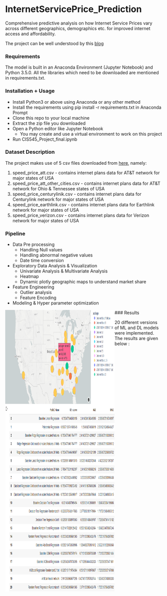 InternetServicePrice_Prediction
============================================

Comprehensive predictive analysis on how Internet Service Prices vary across different geographics, demographics etc. for improved internet access and affordability.

The project can be well understood by this [blog](https://medium.com/@priyanka_60002/cis-5450-final-project-blog-22f1483fd424)

### Requirements

<p align="justify">

The model is built in an Anaconda Environment (Jupyter Notebook) and Python 3.5.0. All the libraries which need to be downloaded are mentioned in requirements.txt.

### Installation + Usage
- Install Python3 or above using Anaconda or any other method
- Install the requirements using pip install -r requirements.txt in Anaconda Prompt
- Clone this repo to your local machine
- Extract the zip file you downloaded
- Open a Python editor like Jupyter Notebook 
	* You may create and use a virtual environment to work on this project
- Run CIS545_Project_final.ipynb

### Dataset Description
<p align="justify">

The project makes use of 5 csv files downloaded from [here](https://www.kaggle.com/datasets/michaelbryantds/internet-speeds-and-prices ),  namely:

1. speed_price_att.csv - contains internet plans data for AT&T network for major states of USA
2. speed_price_att_other_cities.csv - contains internet plans data for AT&T network for Ohio & Tennessee states of USA
3. speed_price_centurylinik.csv - contains internet plans data for Centurylink network for major states of USA
4. speed_price_earthlink.csv - contains internet plans data for Earthlink network for major states of USA
5. speed_price_verizon.csv - contains internet plans data for Verizon network for major states of USA

### Pipeline
- Data Pre processing
	* Handling Null values
	* Handling abnormal negative values
	* Date time conversion
- Exploratory Data Analysis & Visualization
	* Univariate Analysis & Multivariate Analysis
	* Heatmap
	* Dynamic plotly geographic maps to understand market share
- Feature Engineering
	* Outlier analysis
	* Feature Encoding
- Modeling & Hyper parameter optimization

<p>
<img src="results/map.png" align="left" height="300" width="350" > 
</p>

<p>
### Results

20 different versions of ML and DL models were implemented. The results are given below : 

<img src="results/results.png" align="left" height="600" width="350" > <br><br><br>

